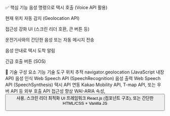 ✅ 핵심 기능
음성 명령으로 택시 호출 (Voice API 활용)

현재 위치 자동 감지 (Geolocation API)

접근성 강화 UI (스크린 리더 호환, 큰 버튼 등)

운전기사와의 간단한 음성 또는 자동 메시지 전송

음성 안내로 택시 도착 알림

긴급 호출 버튼 (SOS)

🧩 기술 구성 요소
기능	기술 도구
위치 추적	navigator.geolocation (JavaScript 내장 API)
음성 인식	Web Speech API (SpeechRecognition)
음성 출력	Web Speech API (SpeechSynthesis)
택시 API 연동	Kakao Mobility API, T-map API, 또는 우버 API 등 외부 호출 API
접근성 향상	WAI-ARIA 속성, <button> 사용, 스크린 리더 최적화
UI 프레임워크	React.js (컴포넌트 구조), 또는 간단한 HTML/CSS + Vanilla JS
